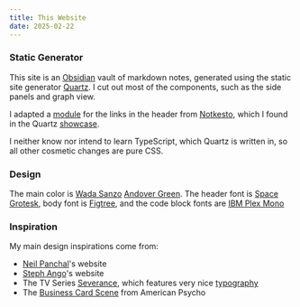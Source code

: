 ```yaml
---
title: This Website
date: 2025-02-22
---
```


### Static Generator
This site is an [Obsidian](https://obsidian.md) vault of markdown notes, generated using the static site generator [Quartz](https://quartz.jzhao.xyz). I cut out most of the components, such as the side panels and graph view.

I adapted a [module](https://github.com/camargomau/notkesto-site/blob/v4/quartz/components/LinksHeader.tsx) for the links in the header from  [Notkesto](https://notes.camargomau.com/), which I found in the Quartz [showcase](https://quartz.jzhao.xyz/showcase).

 I neither know nor intend to learn TypeScript, which Quartz is written in, so all other cosmetic changes are pure CSS.
### Design
The main color is [Wada Sanzo](https://sanzo-wada.dmbk.io)  [Andover Green](https://sanzo-wada.dmbk.io/swatch/andover-green). The header font is [Space Grotesk](https://fonts.google.com/specimen/Space+Grotesk), body font is [Figtree](https://fonts.google.com/specimen/Figtree), and the code block fonts are [IBM Plex Mono](https://fonts.google.com/specimen/IBM+Plex+Mono)
### Inspiration
My main design inspirations come from:
- [Neil Panchal](https://neil.computer)'s website
- [Steph Ango](https://stephango.com)'s website
- The TV Series [Severance](https://en.wikipedia.org/wiki/Severance_(TV_series)), which features very nice [typography](https://severance.wiki/typography#:~:text=Manifold%20Extended%20CF,-Manifold%20Extended%20is&text=Manifold%20Extended%20sees%20extensive%20use,company's%20headquarters%20in%20Kier%2C%20PE.)
- The [Business Card Scene](https://www.youtube.com/watch?v=aZVkW9p-cCU) from American Psycho